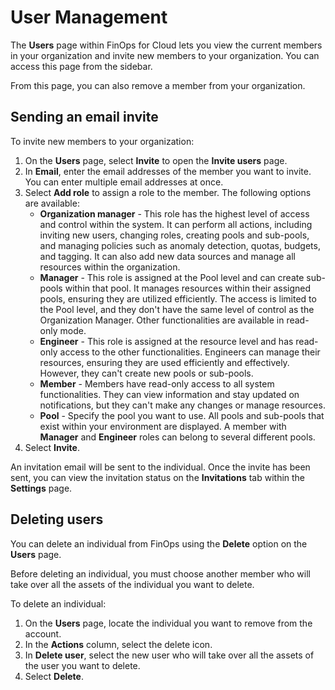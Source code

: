 # User Management

The **Users** page within FinOps for Cloud lets you view the current members in your organization and invite new members to your organization. You can access this page from the sidebar.

From this page, you can also remove a member from your organization.

## Sending an email invite

To invite new members to your organization:

1. On the **Users** page, select **Invite** to open the **Invite users** page.
2. In **Email**, enter the email addresses of the member you want to invite. You can enter multiple email addresses at once.
3. Select **Add role** to assign a role to the member. The following options are available:
   * **Organization manager** - This role has the highest level of access and control within the system. It can perform all actions, including inviting new users, changing roles, creating pools and sub-pools, and managing policies such as anomaly detection, quotas, budgets, and tagging. It can also add new data sources and manage all resources within the organization.
   * **Manager** - This role is assigned at the Pool level and can create sub-pools within that pool. It manages resources within their assigned pools, ensuring they are utilized efficiently. The access is limited to the Pool level, and they don't have the same level of control as the Organization Manager. Other functionalities are available in read-only mode.
   * **Engineer** - This role is assigned at the resource level and has read-only access to the other functionalities. Engineers can manage their resources, ensuring they are used efficiently and effectively. However, they can't create new pools or sub-pools.
   * **Member** - Members have read-only access to all system functionalities. They can view information and stay updated on notifications, but they can't make any changes or manage resources.
   * **Pool** - Specify the pool you want to use. All pools and sub-pools that exist within your environment are displayed. A member with **Manager** and **Engineer** roles can belong to several different pools.
4. Select **Invite**.

An invitation email will be sent to the individual. Once the invite has been sent, you can view the invitation status on the **Invitations** tab within the **Settings** page.

## Deleting users

You can delete an individual from FinOps using the **Delete** option on the **Users** page.

Before deleting an individual, you must choose another member who will take over all the assets of the individual you want to delete.

To delete an individual:

1. On the **Users** page, locate the individual you want to remove from the account.
2. In the **Actions** column, select the delete icon.
3. In **Delete user**, select the new user who will take over all the assets of the user you want to delete.
4. Select **Delete**.
